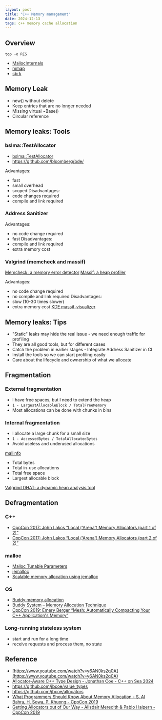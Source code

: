 ```yaml
---
layout: post
title: "C++ Memory management"
date: 2024-12-13
tags: c++ memory cache allocation 
---
```


## Overview
`top -o RES`
* [MallocInternals](https://sourceware.org/glibc/wiki/MallocInternals)
* [mmap](https://man7.org/linux/man-pages/man2/mmap.2.html)
* [sbrk](https://linux.die.net/man/2/sbrk)

## Memory Leak
* new() without delete
* Keep entries that are no longer needed
* Missing virtual ~Base()
* Circular reference

## Memory leaks: Tools

### bslma::TestAllocator
* [bslma::TestAllocator](https://bloomberg.github.io/bde-resources/doxygen/bde_api_prod/classbslma_1_1TestAllocator.html)
* <https://github.com/bloomberg/bde/>

Advantages:
* fast
* small overhead
* scoped
Disadvantages:
* code changes required
* compile and link required

### Address Sanitizer
Advantages:
* no code change required
* fast
Disadvantages:
* compile and link required
* extra memory cost

### Valgrind (memcheck and massif)
[Memcheck: a memory error detector](https://valgrind.org/docs/manual/mc-manual.html)
[Massif: a heap profiler](https://valgrind.org/docs/manual/ms-manual.html)

Advantages:
* no code change required
* no compile and link required
Disadvantages:
* slow (10-30 times slower)
* extra memory cost
[KDE massif-visualizer](https://github.com/KDE/massif-visualizer)

## Memory leaks: Tips
* "Static" leaks may hide the real issue - we need enough traffic for profiling
* They are all good tools, but for different cases
* Catch the problem in earlier stages - Integrate Address Sanitizer in CI
* Install the tools so we can start profiling easily
* Care about the lifecycle and ownership of what we allocate

## Fragmentation

### External fragmentation
* I have free spaces, but I need to extend the heap
* `1 - LargestAllocableBlock / TotalFreeMemory`
* Most allocations can be done with chunks in bins

### Internal fragmentation
* I allocate a large chunk for a small size
* `1 - AccessedBytes / TotalAllocatedBytes`
* Avoid useless and underused allocations

[mallinfo](https://man7.org/linux/man-pages/man3/mallinfo.3.html)
* Total bytes
* Total in-use allocations
* Total free space
* Largest allocable block

[Valgrind DHAT: a dynamic heap analysis tool](https://valgrind.org/docs/manual/dh-manual.html)

## Defragmentation

### C++
* [CppCon 2017: John Lakos “Local ('Arena') Memory Allocators (part 1 of 2)”](https://www.youtube.com/watch?v=nZNd5FjSquk)
* [CppCon 2017: John Lakos “Local ('Arena') Memory Allocators (part 2 of 2)”](https://www.youtube.com/watch?v=CFzuFNSpycI)

### malloc
* [Malloc Tunable Parameters](https://www.gnu.org/software/libc/manual/html_node/Malloc-Tunable-Parameters.html)
* [jemalloc](https://jemalloc.net/)
* [Scalable memory allocation using jemalloc](https://engineering.fb.com/2011/01/03/core-infra/scalable-memory-allocation-using-jemalloc/)

### OS
* [Buddy memory allocation](https://en.wikipedia.org/wiki/Buddy_memory_allocation)
* [Buddy System – Memory Allocation Technique](https://www.geeksforgeeks.org/buddy-system-memory-allocation-technique/)
* [CppCon 2019: Emery Berger “Mesh: Automatically Compacting Your C++ Application's Memory”](https://www.youtube.com/watch?v=XRAP3lBivYM)

### Long-running stateless system
* start and run for a long time
* receive requests and process them, no state

## Reference
* [https://www.youtube.com/watch?v=y6AN0ks2q0A](https://www.youtube.com/watch?v=y6AN0ks2q0A)
* [Allocator-Aware C++ Type Design - Jonathan Coe - C++ on Sea 2024](https://www.youtube.com/watch?v=hZyJtRY84P4)
* <https://github.com/jbcoe/value_types>
* <https://github.com/jbcoe/allocators>
* [What Programmers Should Know About Memory Allocation - S. Al Bahra, H. Sowa, P. Khuong - CppCon 2019](https://www.youtube.com/watch?v=gYfd25Bdmws)
* [Getting Allocators out of Our Way - Alisdair Meredith & Pablo Halpern - CppCon 2019](https://www.youtube.com/watch?v=RLezJuqNcEQ)






